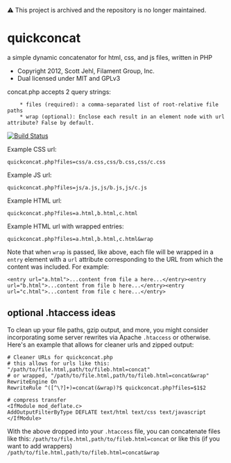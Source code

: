 :warning: This project is archived and the repository is no longer maintained.

# quickconcat

a simple dynamic concatenator for html, css, and js files, written in PHP

* Copyright 2012, Scott Jehl, Filament Group, Inc. 
* Dual licensed under MIT and GPLv3

concat.php accepts 2 query strings: 

		* files (required): a comma-separated list of root-relative file paths
		* wrap (optional): Enclose each result in an element node with url attribute? False by default.
		
[![Build Status](https://travis-ci.org/filamentgroup/quickconcat.png)](http://travis-ci.org/filamentgroup/quickconcat)

Example CSS url: 

    quickconcat.php?files=css/a.css,css/b.css,css/c.css

Example JS url:

    quickconcat.php?files=js/a.js,js/b.js,js/c.js

Example HTML url: 

    quickconcat.php?files=a.html,b.html,c.html

Example HTML url with wrapped entries:

    quickconcat.php?files=a.html,b.html,c.html&wrap

Note that when `wrap` is passed, like above, each file will be wrapped in a `entry` element with a `url` attribute corresponding to the URL from which the content was included. For example:

    <entry url="a.html">...content from file a here...</entry><entry url="b.html">...content from file b here...</entry><entry url="c.html">...content from file c here...</entry>
	
## optional .htaccess ideas

To clean up your file paths, gzip output, and more, you might consider incorporating some server rewrites via Apache `.htaccess` or otherwise. Here's an example that allows for cleaner urls and zipped output:

	# Cleaner URLs for quickconcat.php
	# this allows for urls like this: "/path/to/file.html,path/to/fileb.html=concat"
	# or wrapped, "/path/to/file.html,path/to/fileb.html=concat&wrap"
	RewriteEngine On
	RewriteRule ^([^\?]+)=concat(&wrap)?$ quickconcat.php?files=$1$2

	# compress transfer
	<IfModule mod_deflate.c>
	AddOutputFilterByType DEFLATE text/html text/css text/javascript
	</IfModule>

With the above dropped into your `.htaccess` file, you can concatenate files like this: `/path/to/file.html,path/to/fileb.html=concat` or like this (if you want to add wrappers) `/path/to/file.html,path/to/fileb.html=concat&wrap`
	
	

